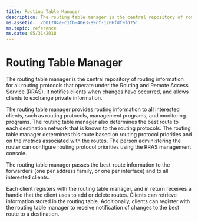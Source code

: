 ```yaml
---
title: Routing Table Manager
description: The routing table manager is the central repository of routing information for all routing protocols that operate under the Routing and Remote Access Service (RRAS).
ms.assetid: '7b01704e-c1fb-40e3-89cf-1206fdf9fd75'
ms.topic: reference
ms.date: 05/31/2018
---
```


# Routing Table Manager

The routing table manager is the central repository of routing information for all routing protocols that operate under the Routing and Remote Access Service (RRAS). It notifies clients when changes have occurred, and allows clients to exchange private information.

The routing table manager provides routing information to all interested clients, such as routing protocols, management programs, and monitoring programs. The routing table manager also determines the best route to each destination network that is known to the routing protocols. The routing table manager determines this route based on routing protocol priorities and on the metrics associated with the routes. The person administering the router can configure routing protocol priorities using the RRAS management console.

The routing table manager passes the best-route information to the forwarders (one per address family, or one per interface) and to all interested clients.

Each client registers with the routing table manager, and in return receives a handle that the client uses to add or delete routes. Clients can retrieve information stored in the routing table. Additionally, clients can register with the routing table manager to receive notification of changes to the best route to a destination.

 

 




